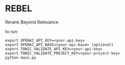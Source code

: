 # REBEL
Rerank Beyond Relevance

to run:
```
export OPENAI_API_KEY=<your-api-key>
export OPENAI_API_BASE=<your-api-base> (optional)
export TONIC_VALIDATE_API_KEY=<your-api-key>
export TONIC_VALIDATE_PROJECT_KEY=<your-project-key>
python main.py
```
